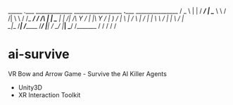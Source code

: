 ﻿
   _____  .___    _____________ _________________   ____._______   _______________
  /  _  \ |   |  /   _____/    |   \______   \   \ /   /|   \   \ /   /\_   _____/
 /  /_\  \|   |  \_____  \|    |   /|       _/\   Y   / |   |\   Y   /  |    __)_ 
/    |    \   |  /        \    |  / |    |   \ \     /  |   | \     /   |        \
\____|__  /___| /_______  /______/  |____|_  /  \___/   |___|  \___/   /_______  /
        \/              \/                 \/                                  \/ 


# ai-survive
VR Bow and Arrow Game - Survive the AI Killer Agents


- Unity3D
- XR Interaction Toolkit
